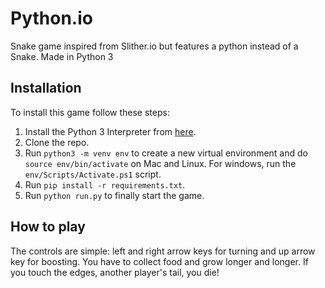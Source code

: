 # Python.io
Snake game inspired from Slither.io but features a python instead of a Snake. Made in Python 3

## Installation
To install this game follow these steps:

  1. Install the Python 3 Interpreter from [here](https://www.python.org/).
  2. Clone the repo.
  3. Run `python3 -m venv env` to create a new virtual environment and do `source env/bin/activate` on Mac and Linux. For windows, run the `env/Scripts/Activate.ps1` script.
  4. Run `pip install -r requirements.txt`.
  5. Run `python run.py` to finally start the game.

## How to play
The controls are simple: left and right arrow keys for turning and up arrow key for boosting.
You have to collect food and grow longer and longer. If you touch the edges, another player's
tail, you die!
